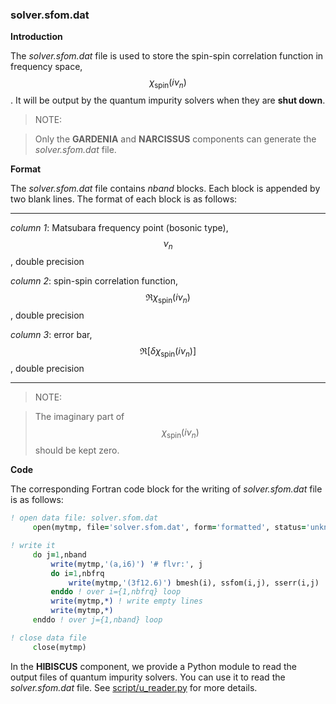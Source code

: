 ### solver.sfom.dat

**Introduction**

The *solver.sfom.dat* file is used to store the spin-spin correlation function in frequency space, $$\chi_{\text{spin}}(i\nu_n)$$. It will be output by the quantum impurity solvers when they are **shut down**.

> NOTE:

> Only the **GARDENIA** and **NARCISSUS** components can generate the *solver.sfom.dat* file.

**Format**

The *solver.sfom.dat* file contains *nband* blocks. Each block is appended by two blank lines. The format of each block is as follows:

---

*column 1*: Matsubara frequency point (bosonic type), $$\nu_n$$, double precision

*column 2*: spin-spin correlation function, $$\Re \chi_{\text{spin}}(i\nu_n)$$, double precision

*column 3*: error bar, $$\Re [\delta\chi_{\text{spin}}(i\nu_n)]$$, double precision

---

> NOTE:

> The imaginary part of $$\chi_{\text{spin}}(i\nu_n)$$ should be kept zero.

**Code**

The corresponding Fortran code block for the writing of *solver.sfom.dat* file is as follows:

```fortran
! open data file: solver.sfom.dat
     open(mytmp, file='solver.sfom.dat', form='formatted', status='unknown')

! write it
     do j=1,nband
         write(mytmp,'(a,i6)') '# flvr:', j
         do i=1,nbfrq
             write(mytmp,'(3f12.6)') bmesh(i), ssfom(i,j), sserr(i,j)
         enddo ! over i={1,nbfrq} loop
         write(mytmp,*) ! write empty lines
         write(mytmp,*)
     enddo ! over j={1,nband} loop

! close data file
     close(mytmp)
```

In the **HIBISCUS** component, we provide a Python module to read the output files of quantum impurity solvers. You can use it to read the *solver.sfom.dat* file. See [script/u_reader.py](../ch07/reader.md) for more details.